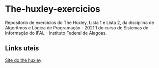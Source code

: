 # The-huxley-exercicios
Repositorio de exercicios do The Huxley, Lista 1 e Lista 2, da disciplina de Algoritmos e Lógica de Programação - 2021.1 do curso de Sistemas de Informação do IFAL - Instituto Federal de Alagoas. 

## Links uteis 
[Site do the huxley](https://www.thehuxley.com/)
